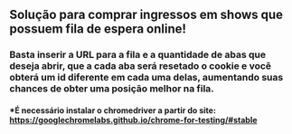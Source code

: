 ## Solução para comprar ingressos em shows que possuem fila de espera online!
### Basta inserir a URL para a fila e a quantidade de abas que deseja abrir, que a cada aba será resetado o cookie e você obterá um id diferente em cada uma delas, aumentando suas chances de obter uma posição melhor na fila.

#### *É necessário instalar o chromedriver a partir do site: https://googlechromelabs.github.io/chrome-for-testing/#stable

